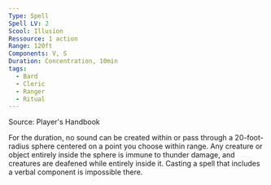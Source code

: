 ```yaml
---
Type: Spell
Spell LV: 2
Scool: Illusion
Ressource: 1 action
Range: 120ft
Components: V, S
Duration: Concentration, 10min
tags:
  - Bard
  - Cleric
  - Ranger
  - Ritual
---
```

Source: Player's Handbook

For the duration, no sound can be created within or pass through a 20-foot-radius sphere centered on a point you choose within range. Any creature or object entirely inside the sphere is immune to thunder damage, and creatures are deafened while entirely inside it. Casting a spell that includes a verbal component is impossible there.